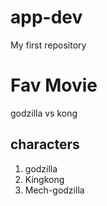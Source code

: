 # app-dev
My first repository

# Fav Movie
godzilla vs kong

## characters
1. godzilla
2. Kingkong
3. Mech-godzilla







